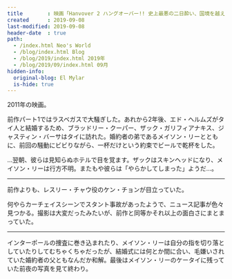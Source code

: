 ```yaml
---
title        : 映画「Hanvover 2 ハングオーバー!! 史上最悪の二日酔い、国境を越える」を観た
created      : 2019-09-08
last-modified: 2019-09-08
header-date  : true
path:
  - /index.html Neo's World
  - /blog/index.html Blog
  - /blog/2019/index.html 2019年
  - /blog/2019/09/index.html 09月
hidden-info:
  original-blog: El Mylar
  is-hide: true
---
```


2011年の映画。

前作パート1ではラスベガスで大騒ぎした。あれから2年後、エド・ヘルムズがタイ人と結婚するため、ブラッドリー・クーパー、ザック・ガリフィアナキス、ジャスティン・バーサはタイに訪れた。婚約者の弟であるメイソン・リーとともに、前回の騒動にビビりながら、一杯だけという約束でビールで乾杯をした。

…翌朝、彼らは見知らぬホテルで目を覚ます。ザックはスキンヘッドになり、メイソン・リーは行方不明。またもや彼らは「やらかしてしまった」ようだ…。

---

前作よりも、レスリー・チャウ役のケン・チョンが目立っていた。

何やらカーチェイスシーンでスタント事故があったようで、ニュース記事が色々見つかる。撮影は大変だったみたいが、前作と同等かそれ以上の面白さにまとまっていた。

---

インターポールの捜査に巻き込まれたり、メイソン・リーは自分の指を切り落としていたりしてむちゃくちゃだったが、結婚式には何とか間に合い、毛嫌いされていた婚約者の父ともなんだか和解。最後はメイソン・リーのケータイに残っていた前夜の写真を見て終わり。
